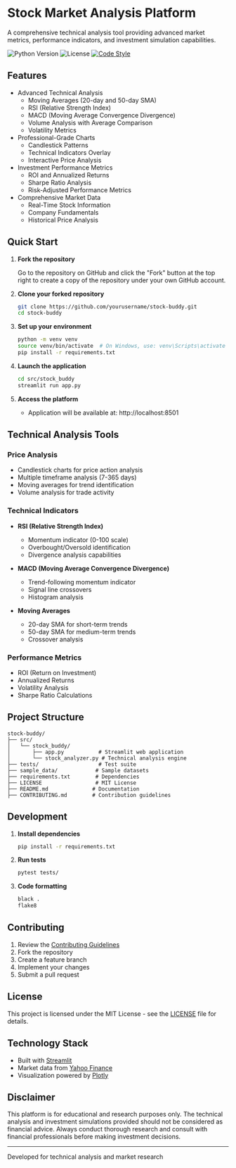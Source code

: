 # Stock Market Analysis Platform

A comprehensive technical analysis tool providing advanced market metrics, performance indicators, and investment simulation capabilities.

![Python Version](https://img.shields.io/badge/python-3.8%2B-blue)
![License](https://img.shields.io/badge/license-MIT-green)
[![Code Style](https://img.shields.io/badge/code%20style-black-black)](https://github.com/psf/black)

## Features

- Advanced Technical Analysis
  - Moving Averages (20-day and 50-day SMA)
  - RSI (Relative Strength Index)
  - MACD (Moving Average Convergence Divergence)
  - Volume Analysis with Average Comparison
  - Volatility Metrics
- Professional-Grade Charts
  - Candlestick Patterns
  - Technical Indicators Overlay
  - Interactive Price Analysis
- Investment Performance Metrics
  - ROI and Annualized Returns
  - Sharpe Ratio Analysis
  - Risk-Adjusted Performance Metrics
- Comprehensive Market Data
  - Real-Time Stock Information
  - Company Fundamentals
  - Historical Price Analysis

## Quick Start

1. **Fork the repository**

   Go to the repository on GitHub and click the "Fork" button at the top right to create a copy of the repository under your own GitHub account.

2. **Clone your forked repository**
   ```bash
   git clone https://github.com/yourusername/stock-buddy.git
   cd stock-buddy
   ```

2. **Set up your environment**
   ```bash
   python -m venv venv
   source venv/bin/activate  # On Windows, use: venv\Scripts\activate
   pip install -r requirements.txt
   ```

3. **Launch the application**
   ```bash
   cd src/stock_buddy
   streamlit run app.py
   ```

4. **Access the platform**
   - Application will be available at: http://localhost:8501

## Technical Analysis Tools

### Price Analysis
- Candlestick charts for price action analysis
- Multiple timeframe analysis (7-365 days)
- Moving averages for trend identification
- Volume analysis for trade activity

### Technical Indicators
- **RSI (Relative Strength Index)**
  - Momentum indicator (0-100 scale)
  - Overbought/Oversold identification
  - Divergence analysis capabilities

- **MACD (Moving Average Convergence Divergence)**
  - Trend-following momentum indicator
  - Signal line crossovers
  - Histogram analysis

- **Moving Averages**
  - 20-day SMA for short-term trends
  - 50-day SMA for medium-term trends
  - Crossover analysis

### Performance Metrics
- ROI (Return on Investment)
- Annualized Returns
- Volatility Analysis
- Sharpe Ratio Calculations

## Project Structure

```
stock-buddy/
├── src/
│   └── stock_buddy/
│       ├── app.py           # Streamlit web application
│       └── stock_analyzer.py # Technical analysis engine
├── tests/                   # Test suite
├── sample_data/            # Sample datasets
├── requirements.txt        # Dependencies
├── LICENSE                 # MIT License
├── README.md              # Documentation
├── CONTRIBUTING.md        # Contribution guidelines

```

## Development

1. **Install dependencies**
   ```bash
   pip install -r requirements.txt
   ```

2. **Run tests**
   ```bash
   pytest tests/
   ```

3. **Code formatting**
   ```bash
   black .
   flake8
   ```

## Contributing

1. Review the [Contributing Guidelines](CONTRIBUTING.md)
2. Fork the repository
3. Create a feature branch
4. Implement your changes
5. Submit a pull request

## License

This project is licensed under the MIT License - see the [LICENSE](LICENSE) file for details.

## Technology Stack

- Built with [Streamlit](https://streamlit.io/)
- Market data from [Yahoo Finance](https://finance.yahoo.com/)
- Visualization powered by [Plotly](https://plotly.com/)

## Disclaimer

This platform is for educational and research purposes only. The technical analysis and investment simulations provided should not be considered as financial advice. Always conduct thorough research and consult with financial professionals before making investment decisions.

---

Developed for technical analysis and market research
